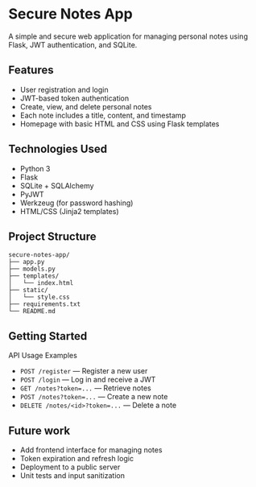 # Secure Notes App

A simple and secure web application for managing personal notes using Flask, JWT authentication, and SQLite.

## Features

- User registration and login
- JWT-based token authentication
- Create, view, and delete personal notes
- Each note includes a title, content, and timestamp
- Homepage with basic HTML and CSS using Flask templates

## Technologies Used

- Python 3
- Flask
- SQLite + SQLAlchemy
- PyJWT
- Werkzeug (for password hashing)
- HTML/CSS (Jinja2 templates)

## Project Structure

```
secure-notes-app/
├── app.py
├── models.py
├── templates/
│   └── index.html
├── static/
│   └── style.css
├── requirements.txt
└── README.md
```

## Getting Started
 API Usage Examples
- `POST /register` — Register a new user
- `POST /login` — Log in and receive a JWT
- `GET /notes?token=...` — Retrieve notes
- `POST /notes?token=...` — Create a new note
- `DELETE /notes/<id>?token=...` — Delete a note

## Future work

- Add frontend interface for managing notes
- Token expiration and refresh logic
- Deployment to a public server
- Unit tests and input sanitization

